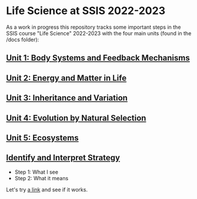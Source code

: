 # Life Science at SSIS 2022-2023

As a work in progress this repository tracks some important steps in the SSIS course "Life Science" 2022-2023 with the four main units (found in the /docs folder):

## [Unit 1: Body Systems and Feedback Mechanisms](./docs/systems)



## [Unit 2: Energy and Matter in Life](./docs/energymatter)



## [Unit 3: Inheritance and Variation](./docs/heredity)



## [Unit 4: Evolution by Natural Selection](./docs/evolution)



## [Unit 5: Ecosystems](./docs/ecosystems)


## [Identify and Interpret Strategy](./docs/iis)

- Step 1: What I see
- Step 2: What it means

Let's try [a link](./iis) and see if it works.
